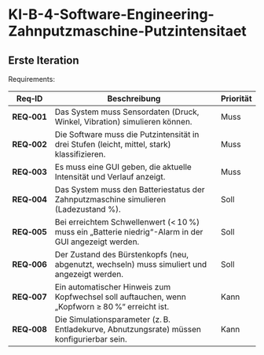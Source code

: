 # KI-B-4-Software-Engineering-Zahnputzmaschine-Putzintensitaet

## Erste Iteration

Requirements: 

| Req‑ID      | Beschreibung                                                                                         | Priorität |
| ----------- | ---------------------------------------------------------------------------------------------------- | --------- |
| **REQ‑001** | Das System muss Sensordaten (Druck, Winkel, Vibration) simulieren können.                            | Muss      |
| **REQ‑002** | Die Software muss die Putzintensität in drei Stufen (leicht, mittel, stark) klassifizieren.          | Muss      |
| **REQ‑003** | Es muss eine GUI geben, die aktuelle Intensität und Verlauf anzeigt.                                 | Muss      |
| **REQ‑004** | Das System muss den Batteriestatus der Zahnputzmaschine simulieren (Ladezustand %).                  | Soll      |
| **REQ‑005** | Bei erreichtem Schwellenwert (< 10 %) muss ein „Batterie niedrig“-Alarm in der GUI angezeigt werden. | Soll      |
| **REQ‑006** | Der Zustand des Bürstenkopfs (neu, abgenutzt, wechseln) muss simuliert und angezeigt werden.         | Soll      |
| **REQ‑007** | Ein automatischer Hinweis zum Kopfwechsel soll auftauchen, wenn „Kopfworn ≥ 80 %“ erreicht ist.      | Kann      |
| **REQ‑008** | Die Simulationsparameter (z. B. Entladekurve, Abnutzungsrate) müssen konfigurierbar sein.            | Kann      |

